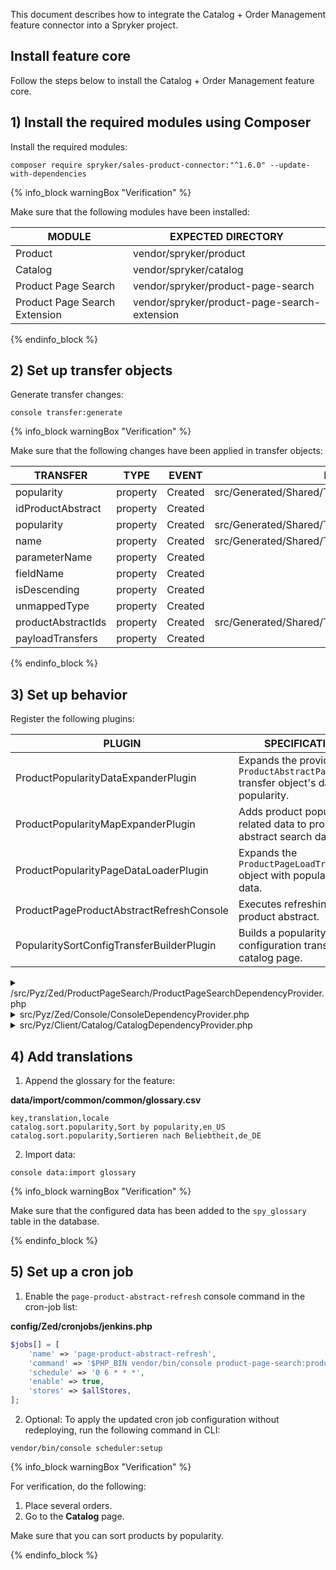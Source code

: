 


This document describes how to integrate the Catalog + Order Management feature connector into a Spryker project.

## Install feature core

Follow the steps below to install the Catalog + Order Management feature core.

## 1) Install the required modules using Composer

Install the required modules:

```shell
composer require spryker/sales-product-connector:"^1.6.0" --update-with-dependencies
```

{% info_block warningBox "Verification" %}

Make sure that the following modules have been installed:

| MODULE                   | EXPECTED DIRECTORY                      |
| ---------------------------- | ------------------------------------------- |
| Product                       | vendor/spryker/product                       |
| Catalog                       | vendor/spryker/catalog                       |
| Product Page Search           | vendor/spryker/product-page-search           |
| Product Page Search Extension | vendor/spryker/product-page-search-extension |

{% endinfo_block %}

## 2) Set up transfer objects

Generate transfer changes:

```shell
console transfer:generate
```

{% info_block warningBox "Verification" %}

Make sure that the following changes have been applied in transfer objects:

| TRANSFER           | TYPE     | EVENT   | PATH                                            |
| ----------------- | ------- | ------ | --------------------------------------------- |
| popularity         | property | Created | src/Generated/Shared/Transfer/ProductPayload    |
| idProductAbstract  | property | Created |                                                 |
| popularity         | property | Created | src/Generated/Shared/Transfer/ProductPageSearch |
| name               | property | Created | src/Generated/Shared/Transfer/SortConfig        |
| parameterName      | property | Created |                                                 |
| fieldName          | property | Created |                                                 |
| isDescending       | property | Created |                                                 |
| unmappedType       | property | Created |                                                 |
| productAbstractIds | property | Created | src/Generated/Shared/Transfer/ProductPageLoad   |
| payloadTransfers   | property | Created |                                                 |


{% endinfo_block %}

## 3) Set up behavior

Register the following plugins:

| PLUGIN    | SPECIFICATION    | PREREQUISITES | NAMESPACE     |
| --------------------- | -------------------- | ------------ | ---------------------------- |
| ProductPopularityDataExpanderPlugin       | Expands the provided `ProductAbstractPageSearch` transfer object's data with popularity. |               | Spryker\Zed\SalesProductConnector\Communication\Plugin\ProductPageSearch |
| ProductPopularityMapExpanderPlugin        | Adds product popularity related data to product abstract search data. |               | Spryker\Zed\SalesProductConnector\Communication\Plugin\ProductPageSearch |
| ProductPopularityPageDataLoaderPlugin     | Expands the `ProductPageLoadTransfer` object with popularity data. |               | Spryker\Zed\SalesProductConnector\Communication\Plugin\ProductPageSearch |
| ProductPageProductAbstractRefreshConsole  | Executes refreshing of a product abstract.                   |               | Spryker\Zed\ProductPageSearch\Communication\Console\ProductPageProductAbstractRefreshConsole |
| PopularitySortConfigTransferBuilderPlugin | Builds a popularity sort configuration transfer for a catalog page. |               | Spryker\Client\SalesProductConnector\Plugin\PopularitySortConfigTransferBuilderPlugin |


<details><summary markdown='span'>/src/Pyz/Zed/ProductPageSearch/ProductPageSearchDependencyProvider.php</summary>

```php
<?php

namespace Pyz\Zed\ProductPageSearch;

use Spryker\Shared\SalesProductConnector\SalesProductConnectorConfig;
use Spryker\Zed\ProductPageSearch\ProductPageSearchDependencyProvider as SprykerProductPageSearchDependencyProvider;
use Spryker\Zed\SalesProductConnector\Communication\Plugin\ProductPageSearch\ProductPopularityDataExpanderPlugin;
use Spryker\Zed\SalesProductConnector\Communication\Plugin\ProductPageSearch\ProductPopularityMapExpanderPlugin;
use Spryker\Zed\SalesProductConnector\Communication\Plugin\ProductPageSearch\ProductPopularityPageDataLoaderPlugin;

class ProductPageSearchDependencyProvider extends SprykerProductPageSearchDependencyProvider
{
    /**
     * @return \Spryker\Zed\ProductPageSearch\Dependency\Plugin\ProductPageDataExpanderInterface[]|\Spryker\Zed\ProductPageSearchExtension\Dependency\Plugin\ProductPageDataExpanderPluginInterface[]
     */
    protected function getDataExpanderPlugins()
    {
      $dataExpanderPlugins = [];      
      $dataExpanderPlugins[SalesProductConnectorConfig::PLUGIN_PRODUCT_POPULARITY_DATA] = new ProductPopularityDataExpanderPlugin();

      return $dataExpanderPlugins;
    }

        /**
     * @return \Spryker\Zed\ProductPageSearchExtension\Dependency\Plugin\ProductPageDataLoaderPluginInterface[]
     */
    protected function getDataLoaderPlugins()
    {
        return [
            new ProductPopularityPageDataLoaderPlugin(),
        ];
    }

        /**
     * @return \Spryker\Zed\ProductPageSearchExtension\Dependency\Plugin\ProductAbstractMapExpanderPluginInterface[]
     */
    protected function getProductAbstractMapExpanderPlugins(): array
    {
        return [
            new ProductPopularityMapExpanderPlugin(),
        ];
    }
}
```
</details>

<details><summary markdown='span'>src/Pyz/Zed/Console/ConsoleDependencyProvider.php</summary>

```php
<?php

namespace Pyz\Zed\Console;

use Spryker\Zed\ProductPageSearch\Communication\Console\ProductPageProductAbstractRefreshConsole;
use Spryker\Zed\Console\ConsoleDependencyProvider as SprykerConsoleDependencyProvider;

class ConsoleDependencyProvider extends SprykerConsoleDependencyProvider
{
    /**
     * @param \Spryker\Zed\Kernel\Container $container
     *
     * @return array<\Symfony\Component\Console\Command\Command>
     */
    protected function getConsoleCommands(Container $container): array
    {
        $commands = [
            new ProductPageProductAbstractRefreshConsole(),
        ];

        return $commands;
    }
}
```
</details>

<details><summary markdown='span'>src/Pyz/Client/Catalog/CatalogDependencyProvider.php</summary>

```php  
<?php

namespace Pyz\Client\Catalog;

use Spryker\Client\Catalog\CatalogDependencyProvider as SprykerCatalogDependencyProvider;
use Spryker\Client\SalesProductConnector\Plugin\PopularitySortConfigTransferBuilderPlugin;

class CatalogDependencyProvider extends SprykerCatalogDependencyProvider
{
    /**
     * @return \Spryker\Client\Catalog\Dependency\Plugin\SortConfigTransferBuilderPluginInterface[]
     */
    protected function getSortConfigTransferBuilderPlugins()
    {
        return [
            new PopularitySortConfigTransferBuilderPlugin(),
        ];
    }
}
```
</details>

## 4) Add translations

1. Append the glossary for the feature:

**data/import/common/common/glossary.csv**

```csv
key,translation,locale
catalog.sort.popularity,Sort by popularity,en_US
catalog.sort.popularity,Sortieren nach Beliebtheit,de_DE
```


2. Import data:

```shell
console data:import glossary
```

{% info_block warningBox "Verification" %}

Make sure that the configured data has been added to the `spy_glossary` table in the database.

{% endinfo_block %}

## 5) Set up a cron job

1. Enable the `page-product-abstract-refresh` console command in the cron-job list:

**config/Zed/cronjobs/jenkins.php**

```php
$jobs[] = [
    'name' => 'page-product-abstract-refresh',
    'command' => '$PHP_BIN vendor/bin/console product-page-search:product-abstract-refresh',
    'schedule' => '0 6 * * *',
    'enable' => true,
    'stores' => $allStores,
];
```

2. Optional: To apply the updated cron job configuration without redeploying, run the following command in CLI:

```shell
vendor/bin/console scheduler:setup
```

{% info_block warningBox "Verification" %}

For verification, do the following:
1. Place several orders.
2. Go to the **Catalog** page.

Make sure that you can sort products by popularity.

{% endinfo_block %}

